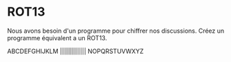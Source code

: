# ROT13
Nous avons besoin d'un programme pour chiffrer nos discussions. 
Créez un programme équivalent a un ROT13.

ABCDEFGHIJKLM
|||||||||||||
NOPQRSTUVWXYZ